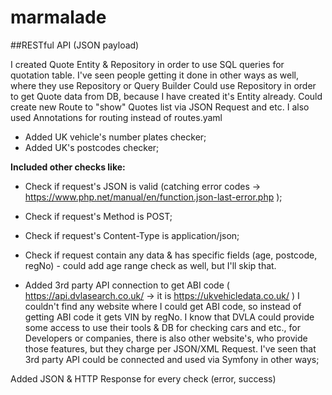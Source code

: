 # marmalade
##RESTful API (JSON payload)


I created Quote Entity & Repository in order to use SQL queries for quotation table.
I've seen people getting it done in other ways as well, where they use Repository or Query Builder
Could use Repository in order to get Quote data from DB, because I have created it's Entity already. Could create new Route to "show" Quotes list via JSON Request and etc.  I also used Annotations for routing instead of routes.yaml

- Added UK vehicle's number plates checker;
- Added UK's postcodes checker;


**Included other checks like:**
- Check if request's JSON is valid (catching error codes -> https://www.php.net/manual/en/function.json-last-error.php );
- Check if request's Method is POST;
- Check if request's Content-Type is application/json;
- Check if request contain any data & has specific fields (age, postcode, regNo) - could add age range check as well, but I'll skip that.


- Added 3rd party API connection to get ABI code ( https://api.dvlasearch.co.uk/ -> it is  https://ukvehicledata.co.uk/ )
I couldn't find any website where I could get ABI code, so instead of getting ABI code it gets VIN by regNo.
I know that DVLA could provide some access to use their tools & DB for checking cars and etc., for Developers or companies, there is also other website's, who provide those features, but they charge per JSON/XML Request.
I've seen that 3rd party API could be connected and used via Symfony in other ways;


Added JSON & HTTP Response for every check (error, success)
